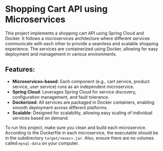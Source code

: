 # Shopping Cart API using Microservices

This project implements a shopping cart API using Spring Cloud and Docker. It follows a microservices architecture where different services communicate with each other to provide a seamless and scalable shopping experience. The services are containerized using Docker, allowing for easy deployment and management in various environments.

## Features:
- **Microservices-based**: Each component (e.g., cart service, product service, user service) runs as an independent microservice.
- **Spring Cloud**: Leverages Spring Cloud for service discovery, configuration management, and fault tolerance.
- **Dockerized**: All services are packaged in Docker containers, enabling smooth deployment across different platforms.
- **Scalable**: Designed for scalability, allowing easy scaling of individual services based on demand.

To run this project, make sure you clean and build each microservice. 
According to the Dockerfile in each microservice, the executable should be in the subdirectory `target/<exec>.jar`. 
Also, ensure there are no volumes called `mysql-data` on your computer.
